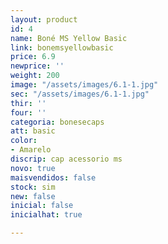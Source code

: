```yaml
---
layout: product
id: 4
name: Boné MS Yellow Basic
link: bonemsyellowbasic
price: 6.9
newprice: ''
weight: 200
image: "/assets/images/6.1-1.jpg"
sec: "/assets/images/6.1-1.jpg"
thir: ''
four: ''
categoria: bonesecaps
att: basic
color:
- Amarelo
discrip: cap acessorio ms
novo: true
maisvendidos: false
stock: sim
new: false
inicial: false
inicialhat: true

---
```

